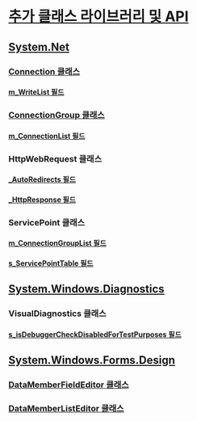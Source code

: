 

# [추가 클래스 라이브러리 및 API](index.md)


## [System.Net](xref:System.Net)


### [Connection 클래스](connection.md)


#### [m_WriteList 필드](m_writelist.md)


### [ConnectionGroup 클래스](connectiongroup.md)


#### [m_ConnectionList 필드](m_connectionlist.md)


### HttpWebRequest 클래스


#### [_AutoRedirects 필드](_autoredirects.md)


#### [_HttpResponse 필드](_httpresponse.md)


### ServicePoint 클래스


#### [m_ConnectionGroupList 필드](m_connectiongrouplist.md)


#### [s_ServicePointTable 필드](s_servicepointtable.md)


## [System.Windows.Diagnostics](xref:System.Windows.Diagnostics)


### VisualDiagnostics 클래스


#### [s_isDebuggerCheckDisabledForTestPurposes 필드](s-isdebuggercheckdisabledfortestpurposes-field.md)


## [System.Windows.Forms.Design](xref:System.Windows.Forms.Design)


### [DataMemberFieldEditor 클래스](datamemberfieldeditor-class.md)


### [DataMemberListEditor 클래스](datamemberlisteditor-class.md)
